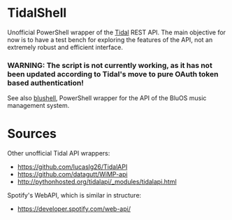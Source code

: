 # TidalShell

Unofficial PowerShell wrapper of the [Tidal](https://tidal.com/) REST API.
The main objective for now is to have a test bench for exploring the features
of the API, not an extremely robust and efficient interface.

### WARNING: The script is not currently working, as it has not been updated according to Tidal's move to pure OAuth token based authentication!

See also [blushell](https://github.com/albertony/blushell),
PowerShell wrapper for the API of the BluOS music management system.


# Sources

Other unofficial Tidal API wrappers:

* https://github.com/lucaslg26/TidalAPI
* https://github.com/datagutt/WiMP-api
* http://pythonhosted.org/tidalapi/_modules/tidalapi.html

Spotify's WebAPI, which is similar in structure:

* https://developer.spotify.com/web-api/


